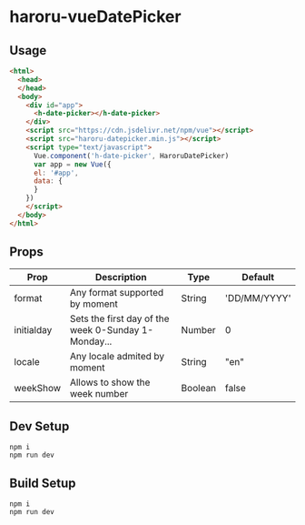 # haroru-vueDatePicker
## Usage

```html
<html>
  <head>
  </head>
  <body>
    <div id="app">
      <h-date-picker></h-date-picker>
    </div>
    <script src="https://cdn.jsdelivr.net/npm/vue"></script>
    <script src="haroru-datepicker.min.js"></script>
    <script type="text/javascript">
      Vue.component('h-date-picker', HaroruDatePicker)
      var app = new Vue({
      el: '#app',
      data: {
      }
    })
    </script>
  </body>
</html>
```

## Props

| Prop | Description  | Type  | Default |
|------|--------------|-------|---------|
| format | Any format supported by moment | String | 'DD/MM/YYYY' |
| initialday | Sets the first day of the week 0-Sunday 1-Monday... | Number | 0 |
|locale|Any locale admited by moment|String|"en"|
|weekShow| Allows to show the week number | Boolean | false |

## Dev Setup

```
npm i
npm run dev
```

## Build Setup

```
npm i
npm run dev
```

